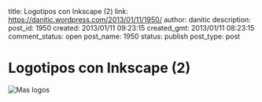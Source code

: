 title: Logotipos con Inkscape (2)
link: https://danitic.wordpress.com/2013/01/11/1950/
author: danitic
description: 
post_id: 1950
created: 2013/01/11 09:23:15
created_gmt: 2013/01/11 08:23:15
comment_status: open
post_name: 1950
status: publish
post_type: post

# Logotipos con Inkscape (2)

![Mas logos](http://danitic.files.wordpress.com/2013/01/mas-logos1.png)